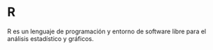 # R
R es un lenguaje de programación y entorno de software libre para el análisis estadístico y gráficos.
